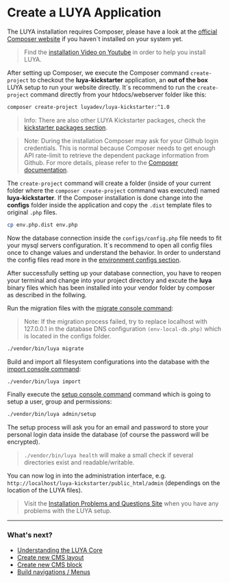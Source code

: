 # Create a LUYA Application

The LUYA installation requires Composer, please have a look at the [official Composer website](https://getcomposer.org/doc/00-intro.md#installation-linux-unix-osx) if you haven´t installed on your system yet.

> Find the [installation Video on Youtube](https://www.youtube.com/watch?v=Ybq878PMe_U) in order to help you install LUYA.

After setting up Composer, we execute the Composer command `create-project` to checkout the **luya-kickstarter** application, an **out of the box** LUYA setup to run your website directly. It´s recommend to run the `create-project` command directly from your htdocs/webserver folder like this:

```sh
composer create-project luyadev/luya-kickstarter:^1.0
```

> Info: There are also other LUYA Kickstarter packages, check the [kickstarter packages section](https://luya.io/packages).

> Note: During the installation Composer may ask for your Github login credentials. This is normal because Composer needs to get enough API rate-limit to retrieve the dependent package information from Github. For more details, please refer to the [Composer documentation](https://getcomposer.org/doc/articles/troubleshooting.md#api-rate-limit-and-oauth-tokens).

The `create-project` command will create a folder (inside of your current folder where the `composer create-project` command was executed) named **luya-kickstarter**. 
If the Composer installation is done change into the **configs** folder inside the application and copy the `.dist` template files to original `.php` files.

```sh
cp env.php.dist env.php
```

Now the database connection inside the `configs/config.php` file needs to fit your mysql servers configuration. 
It´s recommend to open all config files once to change values and understand the behavior. In order to understand the config files read more in the [environment configs section](install-environments.md).

After successfully setting up your database connection, you have to reopen your terminal and change into your project directory and excute the **luya** binary files which has been installed into your vendor folder by composer as described in the follwing.

Run the migration files with the [migrate console command](luya-console.md):

> Note: If the migration process failed, try to replace localhost with 127.0.0.1 in the database DNS configuration `(env-local-db.php)` which is located in the  configs folder.

```sh
./vendor/bin/luya migrate
```

Build and import all filesystem configurations into the database with the [import console command](luya-console.md):

```sh
./vendor/bin/luya import
```

Finally execute the [setup console command](luya-console.md) command which is going to setup a user, group and permissions:

```sh
./vendor/bin/luya admin/setup
```

The setup process will ask you for an email and password to store your personal login data inside the database (of course the password will be encrypted).

> `./vendor/bin/luya health` will make a small check if several directories exist and readable/writable.

You can now log in into the administration interface, e.g. `http://localhost/luya-kickstarter/public_html/admin` (dependings on the location of the LUYA files).

> Visit the [Installation Problems and Questions Site](install-problems.md) when you have any problems with the LUYA setup.

---

### What's next?

+ [Understanding the LUYA Core](concept-core.md)
+ [Create new CMS layout](app-cmslayouts.md)
+ [Create new CMS block](app-blocks.md)
+ [Build navigations / Menus](app-menu.md)
